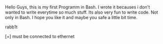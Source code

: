 Hello Guys,
this is my first Programm in Bash. I wrote it becauses i don't wanted to write everytime so much stuff.
Its also very fun to write code. Not only in Bash.
I hope you like it and maybe you safe a little bit time.

rabb1t 

[+] must be connected to ethernet

